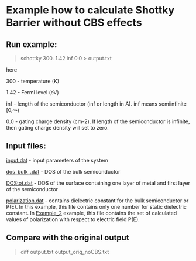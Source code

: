 
# Example how to calculate Shottky Barrier without CBS effects


## Run example:
> schottky 300. 1.42 inf 0.0 > output.txt

here

300 - temperature (K)

1.42 - Fermi level (eV)

inf - length of the semiconductor (inf or length in A). inf means semiinfinite [0,∞)

0.0 - gating charge density (cm-2). If length of the semiconductor is infinite, then gating charge density will set to zero.

## Input files:

[input.dat](input.dat) - input parameters of the system

[dos_bulk_.dat](dos_bulk_.dat) - DOS of the bulk semiconductor

[DOStot.dat](DOStot.dat) - DOS of the surface containing one layer of metal and first layer of the semiconductor

[polarization.dat](polarization.dat) - contains dielectric constant for the bulk semiconductor or P(E). In this example, this file contains only one number for static dielectric constant. In [Example_2](https://github.com/Dmitry-Skachkov/SB/tree/main/Examples/Example_2) example, this file contains the set of calculated values of polarization with respect to electric field P(E).   

## Compare with the original output
> diff output.txt output_orig_noCBS.txt






